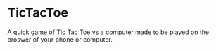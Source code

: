 # TicTacToe

A quick game of Tic Tac Toe vs a computer made to be played on the broswer of your phone or computer. 
